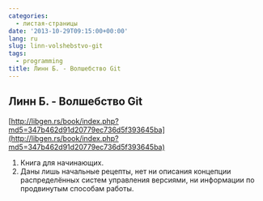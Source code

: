 ```yaml
---
categories:
  - листая-страницы
date: '2013-10-29T09:15:00+00:00'
lang: ru
slug: linn-volshebstvo-git
tags:
  - programming
title: Линн Б. - Волшебство Git
---
```


## Линн Б. - Волшебство Git

[http://libgen.rs/book/index.php?md5=347b462d91d20779ec736d5f393645ba](http://libgen.rs/book/index.php?md5=347b462d91d20779ec736d5f393645ba)  

1.  Книга для начинающих.
2.  Даны лишь начальные рецепты, нет ни описания концепции распределённых систем управления версиями, ни информации по продвинутым способам работы.

